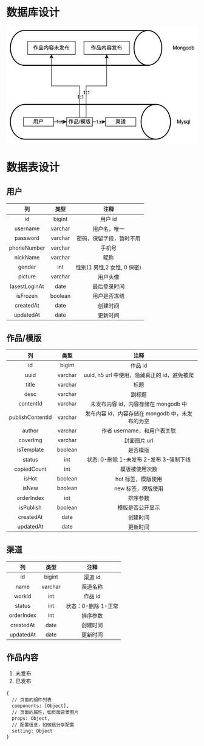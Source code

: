 # 数据库设计
![database design](/docs/data.jpg "database")

# 数据表设计
## 用户
| 列 | 类型 | 注释 |
| :-----: | :----: | :----: |
| id | bigint | 用户 id |
| username | varchar | 用户名，唯一 |
| password | varchar | 密码，保留字段，暂时不用 |
| phoneNumber | varchar | 手机号 |
| nickName | varchar | 昵称 |
| gender | int | 性别(1 男性,2 女性, 0 保密) |
| picture | varchar | 用户头像 |
| lasestLoginAt | date | 最后登录时间 |
| isFrozen | boolean | 用户是否冻结 |
| createdAt | date | 创建时间 |
| updatedAt | date | 更新时间 |

## 作品/模版
| 列 | 类型 | 注释 |
| :-----: | :----: | :----: |
| id | bigint | 作品 id |
| uuid | varchar | uuid, h5 url 中使用，隐藏真正的 id，避免被爬 |
| title | varchar | 标题 |
| desc | varchar | 副标题 |
| contentId | varchar | 未发布内容 id，内容存储在 mongodb 中 |
| publishContentId | varchar | 发布内容 id，内容存储在 mongodb 中，未发布的为空 |
| author | varchar | 作者 username，和用户表关联 |
| coverImg | varchar | 封面图片 url |
| isTemplate | boolean | 是否模版 |
| status | int | 状态: 0-删除 1-未发布 2-发布 3-强制下线 |
| copiedCount | int | 模版被使用次数 |
| isHot | boolean | hot 标签，模版使用 |
| isNew | boolean | new 标签，模版使用 |
| orderIndex | int | 排序参数 |
| isPublish | boolean | 模版是否公开显示 |
| createdAt | date | 创建时间 |
| updatedAt | date | 更新时间 |

## 渠道
| 列 | 类型 | 注释 |
| :-----: | :----: | :----: |
| id | bigint | 渠道 id |
| name | varchar | 渠道名称 |
| workId | int | 作品 id |
| status | int | 状态：0-删除 1-正常  |
| orderIndex | int | 排序参数 |
| createdAt | date | 创建时间 |
| updatedAt | date | 更新时间 |

## 作品内容
1. 未发布
2. 已发布
```
{
  // 页面的组件列表
  components: [Object],
  // 页面的属性，如页面背景图片
  props: Object,
  // 配置信息，如微信分享配置
  setting: Object
}
```

